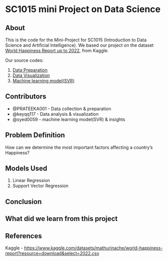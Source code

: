 # SC1015 mini Project on Data Science

## About

This is the code for the Mini-Project for SC1015 (Introduction to Data Science and Artificial Intelligence). We based our project on the dataset [World Happiness Report up to 2022](https://www.kaggle.com/datasets/mathurinache/world-happiness-report), from Kaggle.

Our source codes:
1. [Data Preparation]()
2. [Data Visualization]()
3. [Machine learning model(SVR)]()

## Contributors
- @PRATEEKA001 - Data collection & preparation
- @keyqq117 - Data analysis & visualization
- @syed0059 - machine learning model(SVR) & insights

## Problem Definition
How can we determine the most important factors affecting a country’s Happiness?

## Models Used
1. Linear Regression
2. Support Vector Regression

## Conclusion

## What did we learn from this project


## References
Kaggle - https://www.kaggle.com/datasets/mathurinache/world-happiness-report?resource=download&select=2022.csv
